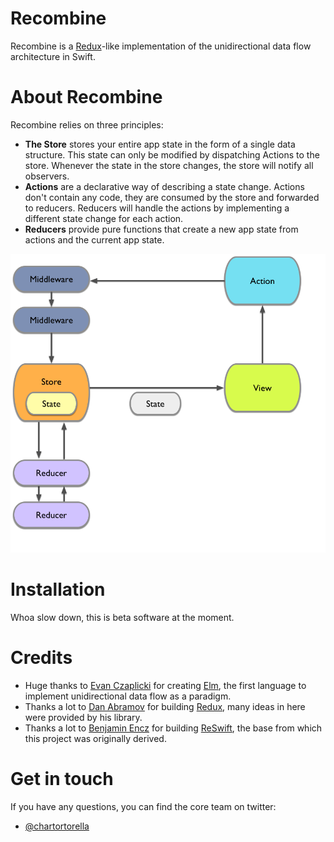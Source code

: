 # Recombine

Recombine is a [Redux](https://github.com/reactjs/redux)-like implementation of the unidirectional data flow architecture in Swift.

# About Recombine

Recombine relies on three principles:
- **The Store** stores your entire app state in the form of a single data structure. This state can only be modified by dispatching Actions to the store. Whenever the state in the store changes, the store will notify all observers.
- **Actions** are a declarative way of describing a state change. Actions don't contain any code, they are consumed by the store and forwarded to reducers. Reducers will handle the actions by implementing a different state change for each action.
- **Reducers** provide pure functions that create a new app state from actions and the current app state.

![](Docs/img/recombine_concept.png)

# Installation

Whoa slow down, this is beta software at the moment.

# Credits

- Huge thanks to [Evan Czaplicki](https://github.com/evancz) for creating [Elm](https://github.com/elm-lang), the first language to implement unidirectional data flow as a paradigm.
- Thanks a lot to [Dan Abramov](https://github.com/gaearon) for building [Redux](https://github.com/reactjs/redux), many ideas in here were provided by his library.
- Thanks a lot to [Benjamin Encz](https://github.com/Ben-G) for building [ReSwift](https://github.com/ReSwift/ReSwift), the base from which this project was originally derived.

# Get in touch

If you have any questions, you can find the core team on twitter:

- [@chartortorella](https://twitter.com/chartortorella)

